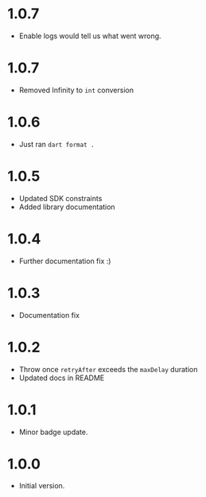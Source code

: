 # 1.0.7

- Enable logs would tell us what went wrong.

# 1.0.7

- Removed Infinity to `int` conversion

# 1.0.6

- Just ran `dart format .`

# 1.0.5

- Updated SDK constraints
- Added library documentation

# 1.0.4

- Further documentation fix :)

# 1.0.3

- Documentation fix

# 1.0.2

- Throw once `retryAfter` exceeds the `maxDelay` duration
- Updated docs in README

# 1.0.1

- Minor badge update.

# 1.0.0

- Initial version.
